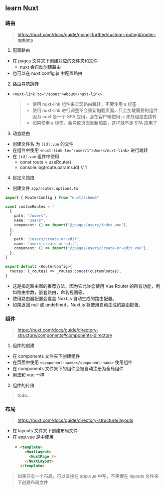 ## learn Nuxt

### 路由

> https://nuxt.com/docs/guide/going-further/custom-routing#router-options

1. 配置路由

- 在 pages 文件夹下创建对应的文件夹和文件
  - nuxt 会自动创建路由
- 也可以在 nuxt.config.js 中配置路由

2. 路由导航跳转

- `<nuxt-link to="/about">About</nuxt-link>`
  > - 使用 nuxt-link 组件来实现路由跳转，不要使用 a 标签
  > - 使用 nuxt-link 进行调整不会重新加载页面，只会加载需要的组件 因为 nuxt 是一个 SPA 应用，会在客户端使用 js 来处理路由跳转
  > - 如果使用 a 标签，会导致页面重新加载，这样就不是 SPA 应用了

3. 动态路由

- 创建文件名 为 `[id].vue` 的文件
- 在组件中使用 `<nuxt-link to="/user/1">User</nuxt-link>` 进行跳转
- 在 `[id].vue` 组件中使用
  - const route = useRoute()
  - console.log(route.params.id) // 1

4. 自定义路由

- 创建文件 `app/router.options.ts`

```ts
import { RouterConfig } from "nuxt/schema"

const customRoutes = [
  {
    path: "/users",
    name: "users",
    component: () => import("@/pages/users/index.vue"),
  },
  {
    path: "/users/create-or-edit",
    name: "users-create-or-edit",
    component: () => import("@/pages/users/create-or-edit.vue"),
  },
]

export default <RouterConfig>{
  routes: (_routes) => _routes.concat(customRoutes),
}
```

- 这是指定路由器的推荐方法，因为它允许您使用 Vue Router 的所有功能，例如路由参数，嵌套路由，命名视图等。
- 使用路由器配置会覆盖 Nuxt.js 自动生成的路由配置。
- 如果返回 null 或 undefined，Nuxt.js 将使用自动生成的路由配置。

### 组件

> https://nuxt.com/docs/guide/directory-structure/components#components-directory

1. 组件的创建

- 在 components 文件夹下创建组件
- 在页面中使用 `<component-name></component-name>` 使用组件
- 在 components 文件夹下的组件会被自动注册为全局组件
- 用法和 vue 一样

2. 组件的传值

> todo...

### 布局

> https://nuxt.com/docs/guide/directory-structure/layouts

- 在 layouts 文件夹下创建布局文件
- 在 app.vue 是中使用
  - ```html
    <template>
      <NuxtLayout>
        <NuxtPage />
      </NuxtLayout>
    </template>
    ```

> 如果只有一个布局，可以直接在 app.vue 中写，不需要在 layouts 文件夹下创建布局文件
